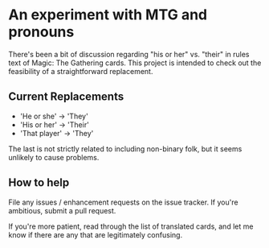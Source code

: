 # An experiment with MTG and pronouns

There's been a bit of discussion regarding "his or her" vs. "their" in rules text of Magic: The Gathering cards. This project is intended to check out the feasibility of a straightforward replacement.

## Current Replacements


* 'He or she' -> 'They'
* 'His or her' -> 'Their'
* 'That player' -> 'They'

The last is not strictly related to including non-binary folk, but it seems unlikely to cause problems.

## How to help

File any issues / enhancement requests on the issue tracker. If you're ambitious, submit a pull request.

If you're more patient, read through the list of translated cards, and let me know if there are any that are legitimately confusing.

